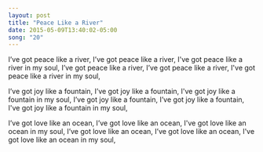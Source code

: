 ```yaml
---
layout: post
title: "Peace Like a River"
date: 2015-05-09T13:40:02-05:00
song: "20"
---
```


I’ve got peace like a river,
I’ve got peace like a river,
I've got peace like a river in my soul,
I’ve got peace like a river,
I’ve got peace like a river,
I've got peace like a river in my soul,

I’ve got joy like a fountain,
I’ve got joy like a fountain,
I've got joy like a fountain in my soul,
I’ve got joy like a fountain,
I’ve got joy like a fountain,
I've got joy like a fountain in my soul,

I’ve got love like an ocean,
I’ve got love like an ocean,
I've got love like an ocean in my soul,
I’ve got love like an ocean,
I’ve got love like an ocean,
I've got love like an ocean in my soul,
